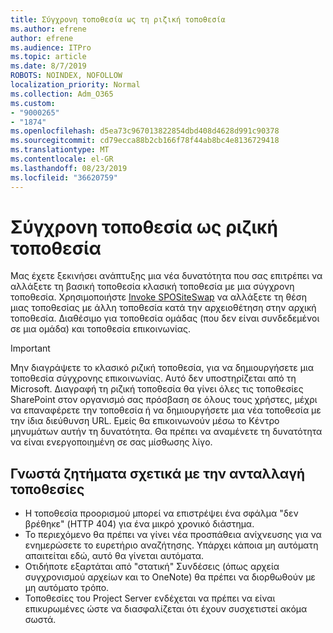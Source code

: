 ```yaml
---
title: Σύγχρονη τοποθεσία ως τη ριζική τοποθεσία
ms.author: efrene
author: efrene
ms.audience: ITPro
ms.topic: article
ms.date: 8/7/2019
ROBOTS: NOINDEX, NOFOLLOW
localization_priority: Normal
ms.collection: Adm_O365
ms.custom:
- "9000265"
- "1874"
ms.openlocfilehash: d5ea73c967013822854dbd408d4628d991c90378
ms.sourcegitcommit: cd79ecca88b2cb166f78f44ab8bc4e8136729418
ms.translationtype: MT
ms.contentlocale: el-GR
ms.lasthandoff: 08/23/2019
ms.locfileid: "36620759"
---
```

# <a name="modern-site-as-root-site"></a>Σύγχρονη τοποθεσία ως ριζική τοποθεσία

Μας έχετε ξεκινήσει ανάπτυξης μια νέα δυνατότητα που σας επιτρέπει να αλλάξετε τη βασική τοποθεσία κλασική τοποθεσία με μια σύγχρονη τοποθεσία. Χρησιμοποιήστε [Invoke SPOSiteSwap](https://docs.microsoft.com/powershell/module/sharepoint-online/invoke-spositeswap?view=sharepoint-ps) να αλλάξετε τη θέση μιας τοποθεσίας με άλλη τοποθεσία κατά την αρχειοθέτηση στην αρχική τοποθεσία. Διαθέσιμο για τοποθεσία ομάδας (που δεν είναι συνδεδεμένοι σε μια ομάδα) και τοποθεσία επικοινωνίας. 

>[!Important]
> Μην διαγράψετε το κλασικό ριζική τοποθεσία, για να δημιουργήσετε μια τοποθεσία σύγχρονης επικοινωνίας. Αυτό δεν υποστηρίζεται από τη Microsoft. Διαγραφή τη ριζική τοποθεσία θα γίνει όλες τις τοποθεσίες SharePoint στον οργανισμό σας πρόσβαση σε όλους τους χρήστες, μέχρι να επαναφέρετε την τοποθεσία ή να δημιουργήσετε μια νέα τοποθεσία με την ίδια διεύθυνση URL. Εμείς θα επικοινωνούν μέσω το Κέντρο μηνυμάτων αυτήν τη δυνατότητα. Θα πρέπει να αναμένετε τη δυνατότητα να είναι ενεργοποιημένη σε σας μίσθωσης λίγο.

## <a name="known-issues-with-swapping-sites"></a>Γνωστά ζητήματα σχετικά με την ανταλλαγή τοποθεσίες
- Η τοποθεσία προορισμού μπορεί να επιστρέψει ένα σφάλμα "δεν βρέθηκε" (HTTP 404) για ένα μικρό χρονικό διάστημα.
- Το περιεχόμενο θα πρέπει να γίνει νέα προσπάθεια ανίχνευσης για να ενημερώσετε το ευρετήριο αναζήτησης. Υπάρχει κάποια μη αυτόματη απαιτείται εδώ, αυτό θα γίνεται αυτόματα.
- Οτιδήποτε εξαρτάται από "στατική" Συνδέσεις (όπως αρχεία συγχρονισμού αρχείων και το OneNote) θα πρέπει να διορθωθούν με μη αυτόματο τρόπο.
- Τοποθεσίες του Project Server ενδέχεται να πρέπει να είναι επικυρωμένες ώστε να διασφαλίζεται ότι έχουν συσχετιστεί ακόμα σωστά. 
